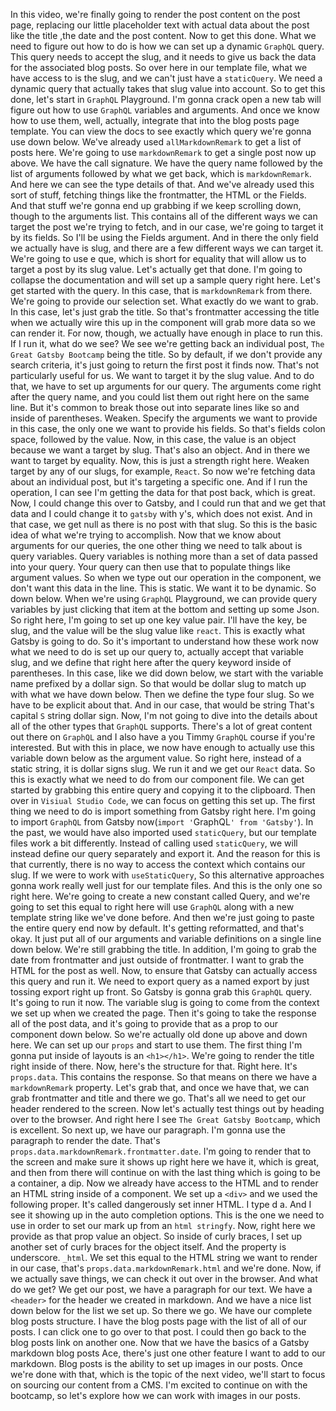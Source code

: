 In this video, we're finally going to render the post content on the post page, replacing our little placeholder text with actual data about the post like the title ,the date and the post content. Now to get this done. What we need to figure out how to do is how we can set up a dynamic `GraphQL` query. This query needs to accept the slug, and it needs to give us back the data for the associated blog posts. So over here in our template file, what we have access to is the slug, and we can't just have a `staticQuery`. We need a dynamic query that actually takes that slug value into account. So to get this done, let's start in `GraphQL` Playground. I'm gonna crack open a new tab will figure out how to use `GraphQL` variables and arguments. And once we know how to use them, well, actually, integrate that into the blog posts page template. You can view the docs to see exactly which query we're gonna use down below. We've already used `allMarkdownRemark` to get a list of posts here. We're going to use `markdownRemark` to get a single post now up above. We have the call signature. We have the query name followed by the list of arguments followed by what we get back, which is `markdownRemark`. And here we can see the type details of that. And we've already used this sort of stuff, fetching things like the frontmatter, the HTML or the Fields. And that stuff we're gonna end up grabbing if we keep scrolling down, though to the arguments list. This contains all of the different ways we can target the post we're trying to fetch, and in our case, we're going to target it by its fields. So I'll be using the Fields argument. And in there the only field we actually have is slug, and there are a few different ways we can target it. We're going to use e que, which is short for equality that will allow us to target a post by its slug value. Let's actually get that done. I'm going to collapse the documentation and will set up a sample query right here. Let's get started with the query. In this case, that is `markdownRemark` from there. We're going to provide our selection set. What exactly do we want to grab. In this case, let's just grab the title. So that's frontmatter accessing the title when we actually wire this up in the component will grab more data so we can render it. For now, though, we actually have enough in place to run this. If I run it, what do we see? We see we're getting back an individual post, `The Great Gatsby Bootcamp` being the title. So by default, if we don't provide any search criteria, it's just going to return the first post it finds now. That's not particularly useful for us. We want to target it by the slug value. And to do that, we have to set up arguments for our query. The arguments come right after the query name, and you could list them out right here on the same line. But it's common to break those out into separate lines like so and inside of parentheses. Weaken. Specify the arguments we want to provide in this case, the only one we want to provide his fields. So that's fields colon space, followed by the value. Now, in this case, the value is an object because we want a target by slug. That's also an object. And in there we want to target by equality. Now, this is just a strength right here. Weaken target by any of our slugs, for example, `React`. So now we're fetching data about an individual post, but it's targeting a specific one. And if I run the operation,  I can see I'm getting the data for that post back, which is great. Now, I could change this over to Gatsby, and I could run that and we get that data and I could change it to `gatsby` with y's, which does not exist. And in that case, we get null as there is no post with that slug. So this is the basic idea of what we're trying to accomplish. Now that we know about arguments for our queries, the one other thing we need to talk about is query variables. Query variables is nothing more than a set of data passed into your query. Your query can then use that to populate things like argument values. So when we type out our operation in the component, we don't want this data in the line. This is static. We want it to be dynamic. So down below. When we're using `GraphQL` Playground, we can provide query variables by just clicking that item at the bottom and setting up some Json. So right here, I'm going to set up one key value pair. I'll have the key, be slug, and the value will be the slug value like `react`. This is exactly what Gatsby is going to do. So it's important to understand how these work now what we need to do is set up our query to, actually accept that variable slug, and we define that right here after the query keyword inside of parentheses. In this case, like we did down below, we start with the variable name prefixed by a dollar sign. So that would be dollar slug to match up with what we have down below. Then we define the type four slug. So we have to be explicit about that. And in our case, that would be string That's capital `S` string dollar sign. Now, I'm not going to dive into the details about all of the other types that `GraphQL` supports. There's a lot of great content out there on `GraphQL` and I also have a you Timmy `GraphQL` course if you're interested. But with this in place, we now have enough to actually use this variable down below as the argument value. So right here, instead of a static string, it is dollar signs slug. We run it and we get our `React` data. So this is exactly what we need to do from our component file. We can get started by grabbing this entire query and copying it to the clipboard. Then over in `Visiual Studio Code`, we can focus on getting this set up. The first thing we need to do is import something from Gatsby right here. I'm going to import `GraphQL` from Gatsby now(`import '`GraphQL`' from 'Gatsby'`). In the past, we would have also imported used `staticQuery`, but our template files work a bit differently. Instead of calling used `staticQuery`, we will instead define our query separately and export it. And the reason for this is that currently, there is no way to access the context which contains our slug. If we were to work with `useStaticQuery`, So this alternative approaches gonna work really well just for our template files. And this is the only one so right here. We're going to create a new constant called Query, and we're going to set this equal to right here will use `GraphQL` along with a new template string like we've done before. And then we're just going to paste the entire query end now by default. It's getting reformatted, and that's okay. It just put all of our arguments and variable definitions on a single line down below. We're still grabbing the title. In addition, I'm going to grab the date from frontmatter and just outside of frontmatter. I want to grab the HTML for the post as well. Now, to ensure that Gatsby can actually access this query and run it. We need to export query as a named export by just tossing export right up front. So Gatsby is gonna grab this `GraphQL` query. It's going to run it now. The variable slug is going to come from the context we set up when we created the page. Then it's going to take the response all of the post data, and it's going to provide that as a prop to our component down below. So we're actually old done up above and down here. We can set up our `props` and start to use them. The first thing I'm gonna put inside of layouts is an `<h1></h1>`. We're going to render the title right inside of there. Now, here's the structure for that. Right here. It's `props.data`. This contains the response. So that means on there we have a `markdownRemark` property. Let's grab that, and once we have that, we can grab frontmatter and title and there we go. That's all we need to get our header rendered to the screen. Now let's actually test things out by heading over to the browser. And right here I see `The Great Gatsby Bootcamp`, which is excellent. So next up, we have our paragraph. I'm gonna use the paragraph to render the date. That's `props.data.markdownRemark.frontmatter.date`. I'm going to render that to the screen and make sure it shows up right here we have it, which is great, and then from there will continue on with the last thing which is going to be a container, a dip. Now we already have access to the HTML and to render an HTML string inside of a component. We set up a `<div>` and we used the following proper. It's called dangerously set inner HTML. I type d a. And I see it showing up in the auto completion options. This is the one we need to use in order to set our mark up from an `html stringfy`. Now, right here we provide as that prop value an object. So inside of curly braces, I set up another set of curly braces for the object itself. And the property is underscore. `_html`. We set this equal to the HTML string we want to render in our case, that's `props.data.markdownRemark.html` and we're done. Now, if we actually save things, we can check it out over in the browser. And what do we get? We get our post, we have a paragraph for our text. We have a `<header>` for the header we created in markdown. And we have a nice list down below for the list we set up. So there we go. We have our complete blog posts structure. I have the blog posts page with the list of all of our posts. I can click one to go over to that post. I could then go back to the blog posts link on another one. Now that we have the basics of a Gatsby markdown blog posts Ace, there's just one other feature I want to add to our markdown. Blog posts is the ability to set up images in our posts. Once we're done with that, which is the topic of the next video, we'll start to focus on sourcing our content from a CMS. I'm excited to continue on with the bootcamp, so let's explore how we can work with images in our posts.